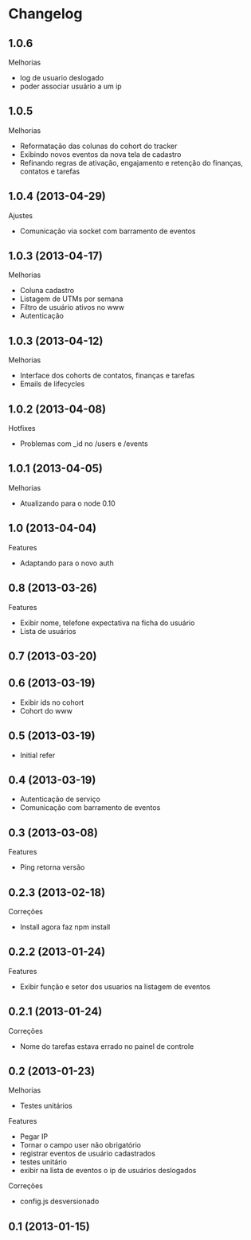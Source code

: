 Changelog
=========

## 1.0.6

Melhorias
- log de usuario deslogado
- poder associar usuário a um ip

## 1.0.5

Melhorias
- Reformatação das colunas do cohort do tracker
- Exibindo novos eventos da nova tela de cadastro
- Refinando regras de ativação, engajamento e retenção do finanças, contatos e tarefas

## 1.0.4 (2013-04-29)

Ajustes
- Comunicação via socket com barramento de eventos

## 1.0.3 (2013-04-17)

Melhorias
- Coluna cadastro
- Listagem de UTMs por semana
- Filtro de usuário ativos no www
- Autenticação

## 1.0.3 (2013-04-12)

Melhorias
- Interface dos cohorts de contatos, finanças e tarefas
- Emails de lifecycles

## 1.0.2 (2013-04-08)

Hotfixes
- Problemas com _id no /users e /events

## 1.0.1 (2013-04-05)

Melhorias
- Atualizando para o node 0.10

## 1.0 (2013-04-04)

Features
- Adaptando para o novo auth

## 0.8 (2013-03-26)

Features
- Exibir nome, telefone expectativa na ficha do usuário
- Lista de usuários

## 0.7 (2013-03-20)

## 0.6 (2013-03-19)
- Exibir ids no cohort
- Cohort do www

## 0.5 (2013-03-19)
- Initial refer

## 0.4 (2013-03-19)
- Autenticação de serviço
- Comunicação com barramento de eventos

## 0.3 (2013-03-08)

Features
- Ping retorna versão

## 0.2.3 (2013-02-18)

Correções
- Install agora faz npm install

## 0.2.2 (2013-01-24)

Features
- Exibir função e setor dos usuarios na listagem de eventos

## 0.2.1 (2013-01-24)

Correções
- Nome do tarefas estava errado no painel de controle

## 0.2 (2013-01-23)

Melhorias
- Testes unitários

Features
- Pegar IP
- Tornar o campo user não obrigatório
- registrar eventos de usuário cadastrados
- testes unitário
- exibir na lista de eventos o ip de usuários deslogados

Correções
- config.js desversionado

## 0.1 (2013-01-15)
